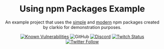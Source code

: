 <div align="center">

# Using npm Packages Example

An example project that uses the [simple](https://github.com/clarkio/simple-npm-package) and [modern](https://github.com/clarkio/modern-npm-package) npm packages created by clarkio for demonstration purposes.

[![Known Vulnerabilities](https://snyk.io/test/github/clarkio/using-npm-packages-example/badge.svg)](https://snyk.io/test/github/clarkio/using-npm-packages-example)
![GitHub](https://img.shields.io/github/license/clarkio/using-npm-packages-example)
[![Discord](https://img.shields.io/discord/421902136457035777)](https://discord.gg/xB95beJ)
[![Twitch Status](https://img.shields.io/twitch/status/clarkio)](https://twitch.tv/clarkio)
<br>
[![Twitter Follow](https://img.shields.io/twitter/follow/_clarkio?style=social)](https://twitter.com/intent/follow?screen_name=_clarkio)

</div>
